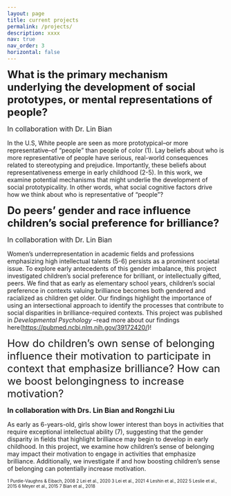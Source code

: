 ```yaml
---
layout: page
title: current projects
permalink: /projects/
description: xxxx
nav: true
nav_order: 3
horizontal: false
---
```

<font size="5"> <b> What is the primary mechanism underlying the development of social prototypes, or mental representations of people? </b></font> 


<font size="3"> In collaboration with Dr. Lin Bian </font>

In the U.S, White people are seen as more prototypical–or more representative–of “people” than people of color (1). Lay beliefs about who is more representative of people have serious, real-world consequences related to stereotyping and prejudice. Importantly, these beliefs about representativeness emerge in early childhood (2-5). In this work, we examine potential mechanisms that might underlie the development of social prototypicality. In other words, what social cognitive factors drive how we think about who is representative of “people”? 

<font size="5"> <b> Do peers’ gender and race influence children’s social preference for brilliance? </b> </font> 


<font size="3">  In collaboration with Dr. Lin Bian </font>

Women’s underrepresentation in academic fields and professions emphasizing high intellectual talents (5-6) persists as a prominent societal issue. To explore early antecedents of this gender imbalance, this project investigated children’s social preference for brilliant, or intellectually gifted, peers. We find that as early as elementary school years, children’s social preference in contexts valuing brilliance becomes both gendered and racialized as children get older. Our findings highlight the importance of using an intersectional approach to identify the processes that contribute to social disparities in brilliance-required contexts. This project was published in <em> Developmental Psychology </em>–read more about our findings here(https://pubmed.ncbi.nlm.nih.gov/39172420/)!

<font size="5">  How do children’s own sense of belonging influence their motivation to participate in context that emphasize brilliance? How can we boost belongingness to increase motivation?  </font> 


<font size="3"> <b>  In collaboration with Drs. Lin Bian and Rongzhi Liu </b> </font>

As early as 6-years-old, girls show lower interest than boys in activities that require exceptional intellectual ability (7), suggesting that the gender disparity in fields that highlight brilliance may begin to develop in early childhood.  In this project, we examine how children’s sense of belonging may impact their motivation to engage in activities that emphasize brilliance. Additionally, we investigate if and how boosting children’s sense of belonging can potentially increase motivation. 


<font size="1">  
1 Purdie-Vaughns & Eibach, 2008
2 Lei et al., 2020
3 Lei et al., 2021
4 Leshin et al., 2022
5 Leslie et al., 2015
6 Meyer et al., 2015
7 Bian et al., 2018
 </font>
